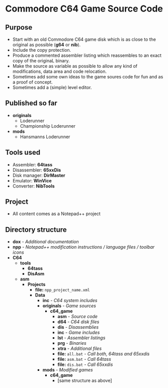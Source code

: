 # Commodore C64 Game Source Code

## Purpose
- Start with an old Commodore C64 game disk which is as close to the original as possible (**g64** or **nib**).
- Include the copy protection.
- Produce a commented assembler listing which reassembles to an exact copy of the originaL binary.
- Make the source as variable as possible to allow any kind of modifications, data area and code relocation.
- Sometimes add some own ideas to the game soures code for fun and as a proof of concept.
- Sometimes add a (simple) level editor.

## Published so far
- **originals**
  - Loderunner
  - Championship Loderunner
- **mods**
  - Hansmanns Loderunner

## Tools used
- Assembler: **64tass**
- Disassembler: **65xxDis**
- Disk manager: **DirMaster**
- Emulator: **WinVice**
- Converter: **NibTools**
  
## Project
- All content comes as a Notepad++ project

## Directory structure
- **dox** - _Additional documentation_
- **npp** - _Notepad++ modification instructions / language files / toolbar icons_
- **C64**
  - **tools**
    - **64tass**
    - **DisAsm**
  - **asm**
    - **Projects**
      - **file:** `npp_project_name.xml`
      - **Data**
        - **inc** - _C64 system includes_
        - **originals** - _Game sources_
          - **c64_game**
            - **asm** - _Source code_
            - **d64** - _C64 disk files_
            - **dis** - _Disassemblies_
            - **inc** - _Game includes_
            - **lst** - _Assembler listings_
            - **prg** - _Binaries_
            - **xtra** - _Additional files_
            - **file:** `all.bat` - _Call both, 64tass and 65xxdis_
            - **file:** `asm.bat` - _Call 64tass_
            - **file:** `dis.bat` - _Call 65xxdis_
        - **mods** - _Modified games_
          - **c64_game**
            - [same structure as above]
